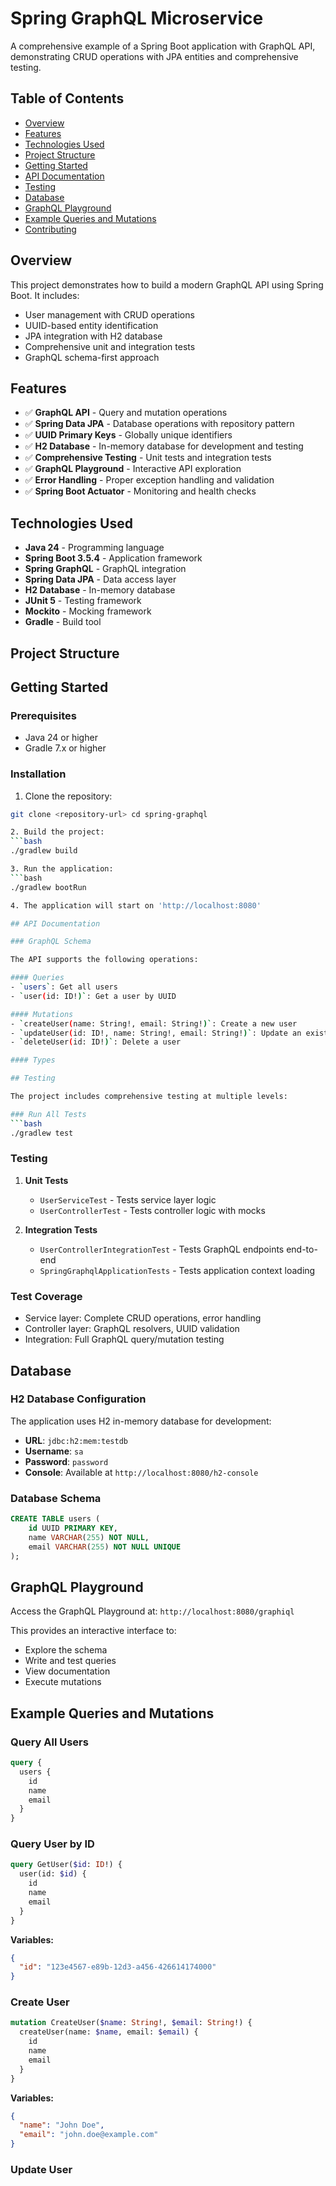 # Spring GraphQL Microservice

A comprehensive example of a Spring Boot application with GraphQL API, demonstrating CRUD operations with JPA entities and comprehensive testing.

## Table of Contents

- [Overview](#overview)
- [Features](#features)
- [Technologies Used](#technologies-used)
- [Project Structure](#project-structure)
- [Getting Started](#getting-started)
- [API Documentation](#api-documentation)
- [Testing](#testing)
- [Database](#database)
- [GraphQL Playground](#graphql-playground)
- [Example Queries and Mutations](#example-queries-and-mutations)
- [Contributing](#contributing)

## Overview

This project demonstrates how to build a modern GraphQL API using Spring Boot. It includes:

- User management with CRUD operations
- UUID-based entity identification
- JPA integration with H2 database
- Comprehensive unit and integration tests
- GraphQL schema-first approach

## Features

- ✅ **GraphQL API** - Query and mutation operations
- ✅ **Spring Data JPA** - Database operations with repository pattern
- ✅ **UUID Primary Keys** - Globally unique identifiers
- ✅ **H2 Database** - In-memory database for development and testing
- ✅ **Comprehensive Testing** - Unit tests and integration tests
- ✅ **GraphQL Playground** - Interactive API exploration
- ✅ **Error Handling** - Proper exception handling and validation
- ✅ **Spring Boot Actuator** - Monitoring and health checks

## Technologies Used

- **Java 24** - Programming language
- **Spring Boot 3.5.4** - Application framework
- **Spring GraphQL** - GraphQL integration
- **Spring Data JPA** - Data access layer
- **H2 Database** - In-memory database
- **JUnit 5** - Testing framework
- **Mockito** - Mocking framework
- **Gradle** - Build tool

## Project Structure

## Getting Started

### Prerequisites

- Java 24 or higher
- Gradle 7.x or higher

### Installation

1. Clone the repository:
```bash
git clone <repository-url> cd spring-graphql

2. Build the project:
```bash
./gradlew build

3. Run the application:
```bash
./gradlew bootRun

4. The application will start on 'http://localhost:8080'

## API Documentation

### GraphQL Schema

The API supports the following operations:

#### Queries
- `users`: Get all users
- `user(id: ID!)`: Get a user by UUID

#### Mutations
- `createUser(name: String!, email: String!)`: Create a new user
- `updateUser(id: ID!, name: String!, email: String!)`: Update an existing user
- `deleteUser(id: ID!)`: Delete a user

#### Types

## Testing

The project includes comprehensive testing at multiple levels:

### Run All Tests
```bash
./gradlew test
```

### Testing

1. **Unit Tests**
    - `UserServiceTest` - Tests service layer logic
    - `UserControllerTest` - Tests controller logic with mocks

2. **Integration Tests**
    - `UserControllerIntegrationTest` - Tests GraphQL endpoints end-to-end
    - `SpringGraphqlApplicationTests` - Tests application context loading

### Test Coverage

- Service layer: Complete CRUD operations, error handling
- Controller layer: GraphQL resolvers, UUID validation
- Integration: Full GraphQL query/mutation testing

## Database

### H2 Database Configuration

The application uses H2 in-memory database for development:

- **URL**: `jdbc:h2:mem:testdb`
- **Username**: `sa`
- **Password**: `password`
- **Console**: Available at `http://localhost:8080/h2-console`

### Database Schema

```sql
CREATE TABLE users (
    id UUID PRIMARY KEY,
    name VARCHAR(255) NOT NULL,
    email VARCHAR(255) NOT NULL UNIQUE
);
```

## GraphQL Playground

Access the GraphQL Playground at: `http://localhost:8080/graphiql`

This provides an interactive interface to:
- Explore the schema
- Write and test queries
- View documentation
- Execute mutations

## Example Queries and Mutations

### Query All Users
```graphql
query {
  users {
    id
    name
    email
  }
}
```

### Query User by ID
```graphql
query GetUser($id: ID!) {
  user(id: $id) {
    id
    name
    email
  }
}
```

**Variables:**
```json
{
  "id": "123e4567-e89b-12d3-a456-426614174000"
}
```

### Create User
```graphql
mutation CreateUser($name: String!, $email: String!) {
  createUser(name: $name, email: $email) {
    id
    name
    email
  }
}
```

**Variables:**
```json
{
  "name": "John Doe",
  "email": "john.doe@example.com"
}
```

### Update User
